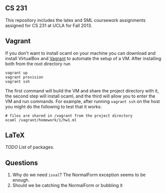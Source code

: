 ## CS 231

This repository includes the latex and SML coursework assignments assigned for CS 231 at UCLA for Fall 2013.

## Vagrant

If you don't want to install ocaml on your machine you can download and install VirtualBox and [Vagrant](http://vagrantup.com) to automate the setup of a VM. After installing both from the root directory run

```
vagrant up
vagrant provision
vagrant ssh
```

The first command will build the VM and share the project directory with it, the second step will install ocaml, and the third will allow you to enter the VM and run commands. For example, after running `vagrant ssh` on the host you might do the following to test that it works:

```
# files are shared in /vagrant from the project directory
ocaml /vagrant/homework/1/hw1.ml

```

## LaTeX

*TODO* List of packages.


## Questions

1. Why do we need `isval`? The NormalForm exception seems to be enough.
2. Should we be catching the NormalForm or bubbling it
